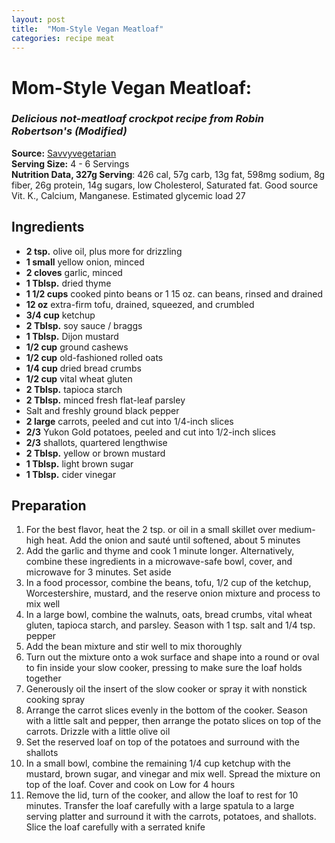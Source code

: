 ```yaml
---
layout: post
title:  "Mom-Style Vegan Meatloaf"
categories: recipe meat
---
```


# Mom-Style Vegan Meatloaf:

### *Delicious not-meatloaf crockpot recipe from Robin Robertson's (Modified)*

**Source:** [Savvyvegetarian](http://www.savvyvegetarian.com/vegetarian-recipes/vegan-meatloaf.php) <br/>
**Serving Size:** 4 - 6 Servings <br/>
**Nutrition Data, 327g Serving**: 426 cal, 57g carb, 13g fat, 598mg sodium, 8g fiber, 26g protein, 14g sugars, low Cholesterol, Saturated fat. Good source Vit. K., Calcium, Manganese. Estimated glycemic load 27

## Ingredients
- **2 tsp.** olive oil, plus more for drizzling
- **1 small** yellow onion, minced
- **2 cloves** garlic, minced
- **1 Tblsp.** dried thyme
- **1 1/2 cups** cooked pinto beans or 1 15 oz. can beans, rinsed and drained
- **12 oz** extra-firm tofu, drained, squeezed, and crumbled
- **3/4 cup** ketchup
- **2 Tblsp.** soy sauce / braggs
- **1 Tblsp.** Dijon mustard
- **1/2 cup** ground cashews
- **1/2 cup** old-fashioned rolled oats
- **1/4 cup** dried bread crumbs
- **1/2 cup** vital wheat gluten
- **2 Tblsp.** tapioca starch
- **2 Tblsp.** minced fresh flat-leaf parsley
- Salt and freshly ground black pepper
- **2 large** carrots, peeled and cut into 1/4-inch slices
- **2/3** Yukon Gold potatoes, peeled and cut into 1/2-inch slices
- **2/3** shallots, quartered lengthwise
- **2 Tblsp.** yellow or brown mustard
- **1 Tblsp.** light brown sugar
- **1 Tblsp.** cider vinegar

## Preparation

1. For the best flavor, heat the 2 tsp. or oil in a small skillet over medium-high heat. Add the onion and sauté until softened, about 5 minutes
2. Add the garlic and thyme and cook 1 minute longer. Alternatively, combine these ingredients in a microwave-safe bowl, cover, and microwave for 3 minutes. Set aside
3. In a food processor, combine the beans, tofu, 1/2 cup of the ketchup, Worcestershire, mustard, and the reserve onion mixture and process to mix well
4. In a large bowl, combine the walnuts, oats, bread crumbs, vital wheat gluten, tapioca starch, and parsley. Season with 1 tsp. salt and 1/4 tsp. pepper
5. Add the bean mixture and stir well to mix thoroughly
6. Turn out the mixture onto a wok surface and shape into a round or oval to fin inside your slow cooker, pressing to make sure the loaf holds together
7. Generously oil the insert of the slow cooker or spray it with nonstick cooking spray
8. Arrange the carrot slices evenly in the bottom of the cooker. Season with a little salt and pepper, then arrange the potato slices on top of the carrots. Drizzle with a little olive oil
9. Set the reserved loaf on top of the potatoes and surround with the shallots
10. In a small bowl, combine the remaining 1/4 cup ketchup with the mustard, brown sugar, and vinegar and mix well. Spread the mixture on top of the loaf. Cover and cook on Low for 4 hours
11. Remove the lid, turn of the cooker, and allow the loaf to rest for 10 minutes. Transfer the loaf carefully with a large spatula to a large serving platter and surround it with the carrots, potatoes, and shallots. Slice the loaf carefully with a serrated knife

